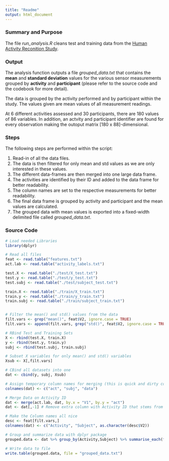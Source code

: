 ```yaml
---
title: "Readme"
output: html_document
---
```


### Summary and Purpose

The file *run_analysis.R* cleans test and training data from the [Human Activity Reconition Study](http://archive.ics.uci.edu/ml/datasets/Human+Activity+Recognition+Using+Smartphones).

### Output

The analysis function outputs a file *grouped_data.txt* that contains the **mean** and **standard deviation** values for the various sensor measurements grouped by **activity** and **participant** (please refer to the source code and the codebook for more detail).

The data is grouped by the activity performed and by participant within the study. The values given are mean values of all measurement readings.

At 6 different activities assessed and 30 participants, there are 180 values of 86 variables. In addition, an actvity and participant identifier are found for every observation making the outoput matrix [180 x 88]-dimensional.


### Steps

The following steps are performed within the script:

1. Read-in of all the data files.
2. The data is then filtered for only mean and std values as we are only interested in these values.
3. The different data-frames are then merged into one large data frame.
4. The activities are identified by their ID and added to the data frame for better readability.
5. The column names are set to the respective measurements for better readability.
6. The final data frame is grouped by activity and participant and the mean values are calculated.
7. The grouped data with mean values is exported into a fixed-width delimited file called *grouped_data.txt*.

### Source Code
``` r
# Load needed Libraries
library(dplyr)

# Read all files
feat <- read.table("features.txt")
act.lab <- read.table("activity_labels.txt")

test.X <- read.table("./test/X_test.txt")
test.y <- read.table("./test/y_test.txt")
test.subj <- read.table("./test/subject_test.txt")

train.X <- read.table("./train/X_train.txt")
train.y <- read.table("./train/y_train.txt")
train.subj <- read.table("./train/subject_train.txt")


# Filter the mean() and std() values from the data
filt.vars <- grep("mean()", feat$V2, ignore.case = TRUE)
filt.vars <- append(filt.vars, grep("std()", feat$V2, ignore.case = TRUE))

# RBind Test and Training Sets
X <- rbind(test.X, train.X)
y <- rbind(test.y, train.y)
subj <- rbind(test.subj, train.subj)

# Subset X variables for only mean() and std() variables
Xsub <- X[,filt.vars]

# CBind all datasets into one
dat <- cbind(y, subj, Xsub)

# Assign temporary column names for merging (this is quick and dirty code, but it works :-) )
colnames(dat) <- c("act", "subj", "data")

# Merge Data on Activity ID
dat <- merge(act.lab, dat, by.x = "V1", by.y = "act")
dat <- dat[,-1] # Remove extra column with Activity ID that stems from the merging process

# Make the Column names all nice
desc <- feat[filt.vars,]
colnames(dat) <- c("Activity", "Subject", as.character(desc$V2))

# Group and summarize data with dplyr package 
grouped.data <- dat %>% group_by(Activity,Subject) %>% summarise_each(funs(mean))

# Write data to file
write.table(grouped.data, file = "grouped_data.txt")
```


